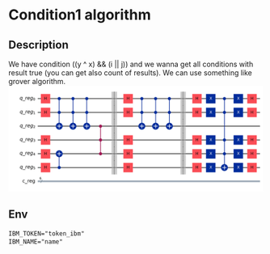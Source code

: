 # Condition1 algorithm
## Description
We have condition ((y ^ x) && (i || j)) and we wanna get all conditions with result true (you can get also count of results). We can use something like grover algorithm.
![Circuit diagram](./circuit.png)
## Env

```dotenv
IBM_TOKEN="token_ibm"
IBM_NAME="name"
```